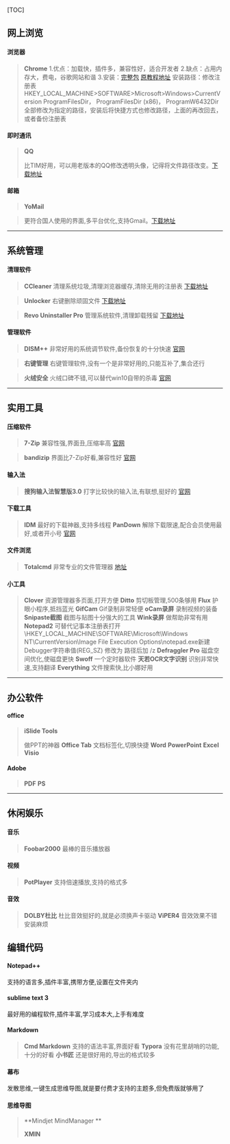 [TOC]
## 网上浏览

#### 浏览器

> **Chrome**
> 1.优点：加载快，插件多，兼容性好，适合开发者
> 2.缺点：占用内存大，费电，谷歌网站和谐
> 3.安装：[完整包](https://www.google.cn/chrome/?standalone=1&platform=win64)  [原教程地址](https://jingyan.baidu.com/article/48206aea8b7c70216ad6b3a9.html)
> 安装路径：修改注册表HKEY_LOCAL_MACHINE>SOFTWARE>Microsoft>Windows>CurrentVersion
> ProgramFilesDir， ProgramFilesDir (x86)， ProgramW6432Dir
> 全部修改为指定的路径，安装后将快捷方式也修改路径，上面的再改回去，或者备份注册表

#### 即时通讯

 >**QQ**
 >
 >比TIM好用，可以用老版本的QQ修改透明头像，记得将文件路径改变。[下载地址](http://im.qq.com/pcqq/)

#### 邮箱

> **YoMail**

> 更符合国人使用的界面,多平台优化,支持Gmail。[下载地址](http://www.nextechat.com/)

-----
## 系统管理

#### 清理软件
> **CCleaner**
> 清理系统垃圾,清理浏览器缓存,清除无用的注册表 [下载地址](http://www.pc6.com/softview/SoftView_13524.html)

> **Unlocker**
> 右键删除顽固文件  [下载地址](http://www.onlinedown.net/soft/24732.htm)

> **Revo Uninstaller Pro**
> 管理系统软件,清理卸载残留  [下载地址](https://www.sdbeta.com/mf/2018/0914/225638.html)

####  管理软件

> **DISM++**
> 非常好用的系统调节软件,备份恢复的十分快速  [官网](http://www.chuyu.me/zh-Hans/index.html)

> **右键管理**
> 右键管理软件,没有一个是非常好用的,只能互补了,集合还行

> **火绒安全**
> 火绒口碑不错,可以替代win10自带的杀毒  [官网](https://www.huorong.cn/)
----
## 实用工具

#### 压缩软件
>  **7-Zip**
>  兼容性强,界面丑,压缩率高  [官网](https://www.7-zip.org/)

> **bandizip**
> 界面比7-Zip好看,兼容性好  [官网](http://www.bandisoft.com/)

#### 输入法

> **搜狗输入法智慧版3.0**
> 打字比较快的输入法,有联想,挺好的  [官网](https://pinyin.sogou.com/zhihui/)
#### 下载工具
> **IDM**
> 最好的下载神器,支持多线程
> **PanDown**
> 解除下载限速,配合会员使用最好,或者开小号  [官网](http://pandownload.com/)
#### 文件浏览
> **Totalcmd**
> 非常专业的文件管理器  [地址](http://blog.sina.com.cn/s/blog_89a729a40102wjwe.html)
#### 小工具
> **Clover**
> 资源管理器多页面,打开方便
> **Ditto**
> 剪切板管理,500条够用
> **Flux**
> 护眼小程序,抵挡蓝光
> **GifCam**
> Gif录制非常轻便
> **oCam录屏**
> 录制视频的装备
> **Snipaste截图**
> 截图与贴图十分强大的工具
> **Wink录屏**
> 做帮助非常有用
> **Notepad2**
> 可替代记事本注册表打开\HKEY_LOCAL_MACHINE\SOFTWARE\Microsoft\Windows NT\CurrentVersion\Image File Execution Options\notepad.exe新建Debugger字符串值(REG_SZ) 修改为 路径后加 /z
> **Defraggler Pro**
> 磁盘空间优化,使磁盘更快
> **Swoff**
> 一个定时器软件
> **天若OCR文字识别**
> 识别非常快速,支持翻译
> **Everything**
> 文件搜索快,比小娜好用
------
## 办公软件
#### office
 > **iSlide Tools**
 >
 > 做PPT的神器
 > **Office Tab**
 > 文档标签化,切换快捷
 > **Word**
 > **PowerPoint**
 > **Excel**
 > **Visio**

#### Adobe
> **PDF**
> **PS**
-----
## 休闲娱乐
#### 音乐
>**Foobar2000**
>最棒的音乐播放器
#### 视频
>**PotPlayer**
>支持倍速播放,支持的格式多
#### 音效
> **DOLBY杜比**
> 杜比音效挺好的,就是必须换声卡驱动
> **ViPER4**
> 音效效果不错安装麻烦
## 编辑代码
#### Notepad++
支持的语言多,插件丰富,携带方便,设置在文件夹内
#### sublime text 3
最好用的编程软件,插件丰富,学习成本大,上手有难度
#### Markdown
> **Cmd Markdown**
> 支持的语法丰富,界面好看
> **Typora**
> 没有花里胡哨的功能,十分的好看
>  **小书匠**
>  还是很好用的,导出的格式较多
#### 幕布
发散思维,一键生成思维导图,就是要付费才支持的主题多,但免费版就够用了

#### 思维导图

> **Mindjet MindManager **
>
> **XMIN**

